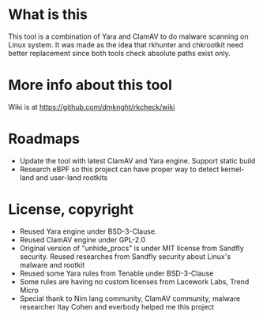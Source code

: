 # What is this
This tool is a combination of Yara and ClamAV to do malware scanning on Linux system. It was made as the idea that rkhunter and chkrootkit need better replacement since both tools check absolute paths exist only.

# More info about this tool
Wiki is at https://github.com/dmknght/rkcheck/wiki

# Roadmaps
- Update the tool with latest ClamAV and Yara engine. Support static build
- Research eBPF so this project can have proper way to detect kernel-land and user-land rootkits

# License, copyright
- Reused Yara engine under BSD-3-Clause.
- Reused ClamAV engine under GPL-2.0
- Original version of "unhide_procs" is under MIT license from Sandfly security. Reused researches from Sandfly security about Linux's malware and rootkit
- Reused some Yara rules from Tenable under BSD-3-Clause
- Some rules are having no custom licenses from Lacework Labs, Trend Micro
- Special thank to Nim lang community, ClamAV community, malware researcher Itay Cohen and everbody helped me this project
